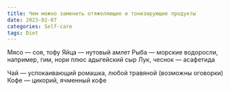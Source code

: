 ```yaml
---
title: Чем можно заменить отяжеляющие и тонизирующие продукты
date: 2023-02-07
categories: Self-care
tags: Diet
---
```

Мясо — соя, тофу
Яйца — нутовый амлет
Рыба — морские водоросли, например, гим, нори плюс адыгейский сыр
Лук, чеснок — асафетида

Чай — успокаивающий ромашка, любой травяной (возможны оговорки)
Кофе — цикорий, ячменный кофе
